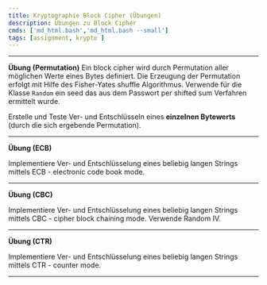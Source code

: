 ```yaml
---
title: Kryptographie Block Cipher (Übungen)
description: Übungen zu Block Cipher
cmds: ['md_html.bash','md_html.bash --small']
tags: [assignment, krypto ]
---
```


---

**Übung (Permutation)**
Ein block cipher wird durch Permutation aller möglichen Werte eines Bytes definiert. Die Erzeugung der Permutation erfolgt mit Hilfe des Fisher-Yates shuffle Algorithmus. Verwende für die Klasse `Random` ein seed das aus dem Passwort per shifted sum Verfahren ermittelt wurde. 

Erstelle und Teste Ver- und Entschlüsseln eines **einzelnen Bytewerts** (durch die sich ergebende Permutation).



---

**Übung (ECB)**

Implementiere Ver- und Entschlüsselung eines beliebig langen Strings mittels ECB - electronic code book mode.



---

**Übung (CBC)**

Implementiere Ver- und Entschlüsselung eines beliebig langen Strings mittels CBC - cipher block chaining mode. Verwende Random IV.



---

**Übung (CTR)**

Implementiere Ver- und Entschlüsselung eines beliebig langen Strings mittels CTR - counter mode.

---



